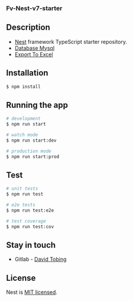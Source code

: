 ### Fv-Nest-v7-starter

## Description

- [Nest](https://github.com/nestjs/nest) framework TypeScript starter repository.
- [Database Mysql](https://github.com/fvdavid/fv-nestv7-starter/tree/databaseMysql)
- [Export To Excel](https://github.com/fvdavid/fv-nestv7-starter/tree/exportToExcel)

## Installation

```bash
$ npm install
```

## Running the app

```bash
# development
$ npm run start

# watch mode
$ npm run start:dev

# production mode
$ npm run start:prod
```

## Test

```bash
# unit tests
$ npm run test

# e2e tests
$ npm run test:e2e

# test coverage
$ npm run test:cov
```

## Stay in touch

- Gitlab - [David Tobing](https://gitlab.com/fv.david)

## License
  Nest is [MIT licensed](LICENSE).